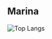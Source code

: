 <div>
  <h2>Marina</h2>
  
  ![Top Langs](https://github-readme-stats2-iota-henna.vercel.app/api/top-langs/?username=marinazc&layout=compact&heme=transparent)
</div>
